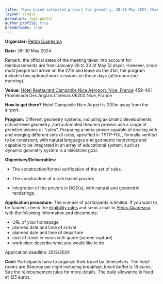 ```yaml
---
title: "Rule based automated provers for geometry, 28-30 May 2024, Nice, France"
layout: single
permalink: /wg2-geo24/
author_profile: true
breadcrumbs: true
---
```


**Organizer:**  [Pedro Quaresma](http://www.mat.uc.pt/~pedro/)

**Date:** 28-30 May 2024

Remark: the official dates of the meeting taken into account for reimbursements are from January 28 to 30 pf May (3 days). However, since most people will arrive on the 27th and leave on the 31st, the program includes two optional work sessions on those days (afternoon and morning).

**Venue:** [Hôtel Restaurant Campanile Nice Aéroport, Nice, France](https://nice-aeroport.campanile.com/fr-fr/) 459-461 Promenade Des Anglais L'arénas 06200 Nice, France

**How to get there?** Hotel Campanile Nice Airport is 300m away from the airport.

**Program:** Different geometry systems, including axiomatic developments,  school-level geometry, and automated theorem provers use a range of primitive axioms or "rules". Preparing a meta-prover capable of dealing with and merging different sets of rules, specified in TPTP-FOL, formally verified to be consistent, with natural languages and geometric renderings and capable to be integrated in an array of educational system, such as dynamic geometry system is a milestone goal.

**Objectives/Deliverables:**

* The construction/formal verification of the set of
   rules.

* The construction of a rule based provers

*  Integration of the provers in DGS(s), with  natural and geometric renderings.

**Application procedure:** The number of participants is limited. If you want to be funded, check the [eligibility rules](https://europroofnet.github.io/eligibility/) and send a mail to [Pedro Quaresma](mailto:pedro@mat.uc.pt) with the following information and documents:

  * URL of your homepage
  * planned date and time of arrival
  * planned date and time of departure
  * cost of travel in euros with quote (screen capture)
  * work plan: describe what you would like to do

Application deadline: 29/2/2024

**Cost:** Participants have to organize their travel by themselves. The hotel rooms are 84euros per night including breakfast, lunch buffet is 18 euros.  See the [reimbursement rules](https://europroofnet.github.io/reimbursement-rules/) for more details. The daily allowance is fixed at 125 euros. 
